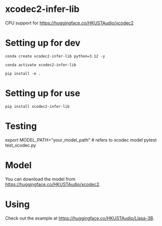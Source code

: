# xcodec2-infer-lib

CPU support for https://huggingface.co/HKUSTAudio/xcodec2

# Setting up for dev

```
conda create xcodec2-infer-lib python=3.12 -y
```

```
conda activate xcodec2-infer-lib
```

```
pip install -e .
```

# Setting up for use

```
pip install xcodec2-infer-lib
```

# Testing

export MODEL_PATH="your_model_path" # refers to xcodec model
pytest test_xcodec.py

# Model

You can download the model from https://huggingface.co/HKUSTAudio/xcodec2.

# Using

Check out the example at https://huggingface.co/HKUSTAudio/Llasa-3B.